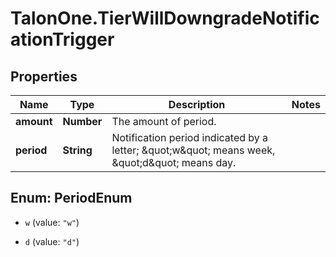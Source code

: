 # TalonOne.TierWillDowngradeNotificationTrigger

## Properties

Name | Type | Description | Notes
------------ | ------------- | ------------- | -------------
**amount** | **Number** | The amount of period. | 
**period** | **String** | Notification period indicated by a letter; \&quot;w\&quot; means week, \&quot;d\&quot; means day. | 



## Enum: PeriodEnum


* `w` (value: `"w"`)

* `d` (value: `"d"`)





